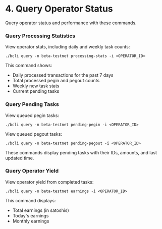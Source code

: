 # 4. Query Operator Status

Query operator status and performance with these commands.

### Query Processing Statistics

View operator stats, including daily and weekly task counts:

```
./bcli query -n beta-testnet processing-stats -i <OPERATOR_ID>
```

This command shows:

* Daily processed transactions for the past 7 days
* Total processed pegin and pegout counts
* Weekly new task stats
* Current pending tasks

### Query Pending Tasks

View queued pegin tasks:

```
./bcli query -n beta-testnet pending-pegin -i <OPERATOR_ID>
```

View queued pegout tasks:

```
./bcli query -n beta-testnet pending-pegout -i <OPERATOR_ID>
```

These commands display pending tasks with their IDs, amounts, and last updated time.

### Query Operator Yield

View operator yield from completed tasks:

```
./bcli query -n beta-testnet earnings -i <OPERATOR_ID>
```

This command displays:

* Total earnings (in satoshis)
* Today's earnings
* Monthly earnings
